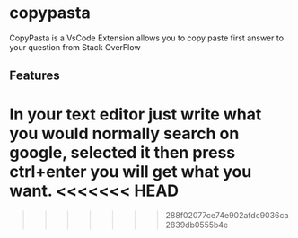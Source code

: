 # copypasta

CopyPasta is a VsCode Extension allows you to copy paste first answer to your question from Stack OverFlow

## Features

In your text editor just write what you would normally search on google, selected it then press ctrl+enter you will get what you want. 
<<<<<<< HEAD
=======


>>>>>>> 288f02077ce74e902afdc9036ca2839db0555b4e
